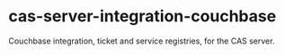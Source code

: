 cas-server-integration-couchbase
================================

Couchbase integration, ticket and service registries, for the CAS server.


